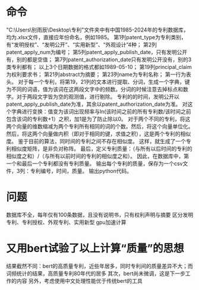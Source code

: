 # 命令
"C:\Users\别雨辰\Desktop\专利"文件夹中有中国1985-2024年的专利数据库，均为.xlsx文件，直接应年份命名，例如1985。
第1列patent_type为专利类别，有“发明授权”、“发明公开”、“实用新型”、“外观设计”4种；
第2列patent_apply_num为编号；
第5列patent_apply_publish_date，只有发明公开有，别的都是空值；
第7列patent_authorization_date只有发明公开没有，别的3类专利都有；
以上3个日期数据的格式都如1989-05-10；
第19列principal_claim为权利要求书；
第21列abstract为摘要；
第23列name为专利名称；
第一行为表头。
对于每一个专利，将第19，21列的文本进行提取、分词，生成一个字典，键为不同的词语，值为该词在这两段文字中的频数。分词的时候注意去掉标点和数字。对于两段文字皆为空的观测值，进行剔除。
专利的的时间，发明公开以patent_apply_publish_date为准，其余以patent_authorization_date为准。
对这个字典进行变换：值变为该词出现频率与ln(该时间之前的所有专利数/该时间之前包含该词的专利数+1）之积，加1是为了防止除以0。
对于两个不同的专利，将这两个向量的维数缩减为两个专利所有相同的词的个数。然后，将这个向量单位化。然后，将这两个向量做内积（即对于相同的键，求值之积），这是两个专利的相似度。
鉴于目前的算法，同时间的专利之间不存在相似度。
这样，就生成了一个专利相似度矩阵，是非负对称阵。
最后，定义专利质量：（与所有以后时间的专利的相似度之和）/（与所有以前时间的专利的相似度之和）。
因此，在数据库中，第一个和最后一个专利都没有专利质量。
输出每个专利的质量，保存为一个csv文件，3列：专利编号，时间，质量。
输出python代码。

# 问题
数据库不全，每年仅有100条数据，且没有说明书，只有权利声明与摘要
区分发明专利、专利授权、外观专利、实用新型
gpu加速计算

# 又用bert试验了以上计算“质量”的思想
结果截然不同：bert的高质量专利，近些年居多，同时专利间的质量差异不大；而词频统计的结果，高质量专利80年代的居多
其次，bert尚未微调，这是下一步工作的内容
另外，考虑使用中文处理性能优于传统bert的工具
